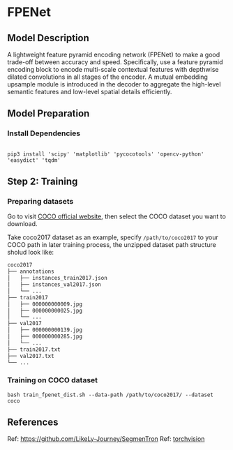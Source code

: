 # FPENet

## Model Description

A lightweight feature pyramid encoding network (FPENet) to make a good trade-off between accuracy and speed. 
Specifically, use a feature pyramid encoding block to encode multi-scale contextual features with depthwise dilated convolutions in all stages of the encoder.
A mutual embedding upsample module is introduced in the decoder to aggregate the high-level semantic features and low-level spatial details efficiently. 

## Model Preparation

### Install Dependencies

```shell

pip3 install 'scipy' 'matplotlib' 'pycocotools' 'opencv-python' 'easydict' 'tqdm'

```

## Step 2: Training

### Preparing datasets

Go to visit [COCO official website](https://cocodataset.org/#download), then select the COCO dataset you want to download.

Take coco2017 dataset as an example, specify `/path/to/coco2017` to your COCO path in later training process, the unzipped dataset path structure sholud look like:

```bash
coco2017
├── annotations
│   ├── instances_train2017.json
│   ├── instances_val2017.json
│   └── ...
├── train2017
│   ├── 000000000009.jpg
│   ├── 000000000025.jpg
│   └── ...
├── val2017
│   ├── 000000000139.jpg
│   ├── 000000000285.jpg
│   └── ...
├── train2017.txt
├── val2017.txt
└── ...
```

### Training on COCO dataset

```shell
bash train_fpenet_dist.sh --data-path /path/to/coco2017/ --dataset coco
```

## References

Ref: https://github.com/LikeLy-Journey/SegmenTron
Ref: [torchvision](../../torchvision/pytorch/README.md)
